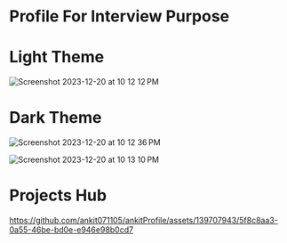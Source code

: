 # Profile For Interview Purpose 

# Light Theme 

![Screenshot 2023-12-20 at 10 12 12 PM](https://github.com/ankit071105/ankitProfile/assets/139707943/c16fe6f3-1613-417d-93f3-3fa59736d1f8)

# Dark Theme

![Screenshot 2023-12-20 at 10 12 36 PM](https://github.com/ankit071105/ankitProfile/assets/139707943/693c4092-dfee-429f-9b07-e6d77d1d11ba)

![Screenshot 2023-12-20 at 10 13 10 PM](https://github.com/ankit071105/ankitProfile/assets/139707943/175842b9-4459-4db4-b9b4-ed1e4f97abcf)

# Projects Hub


https://github.com/ankit071105/ankitProfile/assets/139707943/5f8c8aa3-0a55-46be-bd0e-e946e98b0cd7

